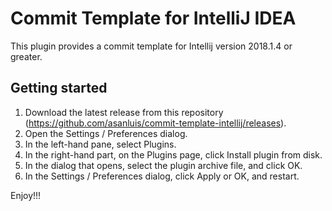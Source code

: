# Commit Template for IntelliJ IDEA

This plugin provides a commit template for Intellij version 2018.1.4 or greater.

## Getting started

1. Download the latest release from this repository (https://github.com/asanluis/commit-template-intellij/releases).
2. Open the Settings / Preferences dialog.
3. In the left-hand pane, select Plugins.
4. In the right-hand part, on the Plugins page, click Install plugin from disk.
5. In the dialog that opens, select the plugin archive file, and click OK.
6. In the Settings / Preferences dialog, click Apply or OK, and restart.

Enjoy!!!
